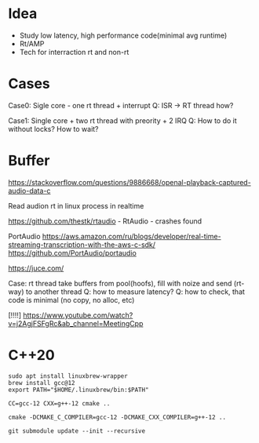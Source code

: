 # Idea
- Study low latency, high performance code(minimal avg runtime)
- Rt/AMP
- Tech for interraction rt and non-rt

# Cases

Case0:
Sigle core - one rt thread + interrupt
Q: ISR -> RT thread how?

Case1:
Single core + two rt thread with preority + 2 IRQ
Q: How to do it without locks? How to wait?

# Buffer

https://stackoverflow.com/questions/9886668/openal-playback-captured-audio-data-c

Read audion rt in linux
process in realtime

https://github.com/thestk/rtaudio - RtAudio - crashes found

PortAudio
https://aws.amazon.com/ru/blogs/developer/real-time-streaming-transcription-with-the-aws-c-sdk/
https://github.com/PortAudio/portaudio

https://juce.com/



Case: rt thread take buffers from pool(hoofs), fill with noize and send (rt-way) to another thread
Q: how to measure latency?
Q: how to check, that code is minimal (no copy, no alloc, etc)

[!!!!]
https://www.youtube.com/watch?v=j2AgjFSFgRc&ab_channel=MeetingCpp

# C++20
```
sudo apt install linuxbrew-wrapper
brew install gcc@12
export PATH="$HOME/.linuxbrew/bin:$PATH"

CC=gcc-12 CXX=g++-12 cmake ..

cmake -DCMAKE_C_COMPILER=gcc-12 -DCMAKE_CXX_COMPILER=g++-12 ..
```

```
git submodule update --init --recursive
```